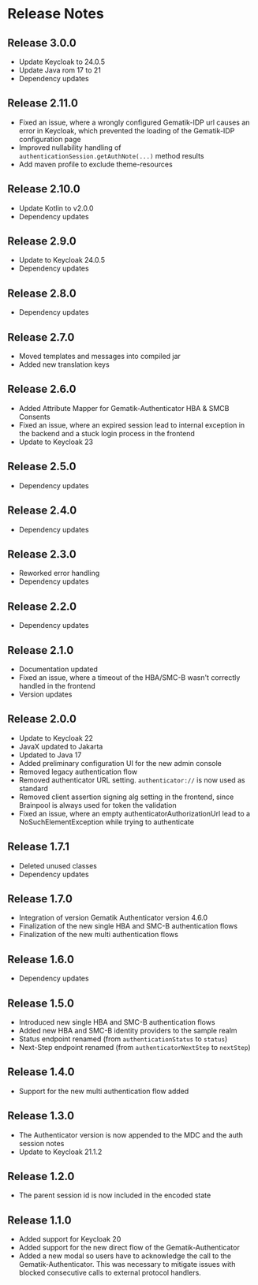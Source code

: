 # Release Notes

## Release 3.0.0

* Update Keycloak to 24.0.5
* Update Java rom 17 to 21
* Dependency updates

## Release 2.11.0

* Fixed an issue, where a wrongly configured Gematik-IDP url causes an error in Keycloak, which prevented the loading of
  the Gematik-IDP configuration page
* Improved nullability handling of `authenticationSession.getAuthNote(...)` method results
* Add maven profile to exclude theme-resources

## Release 2.10.0

* Update Kotlin to v2.0.0
* Dependency updates

## Release 2.9.0

* Update to Keycloak 24.0.5
* Dependency updates

## Release 2.8.0

* Dependency updates

## Release 2.7.0

* Moved templates and messages into compiled jar
* Added new translation keys

## Release 2.6.0

* Added Attribute Mapper for Gematik-Authenticator HBA & SMCB Consents
* Fixed an issue, where an expired session lead to internal exception in the backend and a stuck login process in the
  frontend
* Update to Keycloak 23

## Release 2.5.0

* Dependency updates

## Release 2.4.0

* Dependency updates

## Release 2.3.0

* Reworked error handling
* Dependency updates

## Release 2.2.0

* Dependency updates

## Release 2.1.0

* Documentation updated
* Fixed an issue, where a timeout of the HBA/SMC-B wasn't correctly handled in the frontend
* Version updates

## Release 2.0.0

* Update to Keycloak 22
* JavaX updated to Jakarta
* Updated to Java 17
* Added preliminary configuration UI for the new admin console
* Removed legacy authentication flow
* Removed authenticator URL setting. ``authenticator://`` is now used as standard
* Removed client assertion signing alg setting in the frontend, since Brainpool is always used for token the validation
* Fixed an issue, where an empty authenticatorAuthorizationUrl lead to a NoSuchElementException while trying to
  authenticate

## Release 1.7.1

* Deleted unused classes
* Dependency updates

## Release 1.7.0

* Integration of version Gematik Authenticator version 4.6.0
* Finalization of the new single HBA and SMC-B authentication flows
* Finalization of the new multi authentication flows

## Release 1.6.0

* Dependency updates

## Release 1.5.0

* Introduced new single HBA and SMC-B authentication flows
* Added new HBA and SMC-B identity providers to the sample realm
* Status endpoint renamed (from `authenticationStatus` to `status`)
* Next-Step endpoint renamed (from `authenticatorNextStep` to `nextStep`)

## Release 1.4.0

* Support for the new multi authentication flow added

## Release 1.3.0

* The Authenticator version is now appended to the MDC and the auth session notes
* Update to Keycloak 21.1.2

## Release 1.2.0

* The parent session id is now included in the encoded state

## Release 1.1.0

* Added support for Keycloak 20
* Added support for the new direct flow of the Gematik-Authenticator
* Added a new modal so users have to acknowledge the call to the Gematik-Authenticator. This was necessary to mitigate
  issues with blocked consecutive calls to external protocol handlers.
